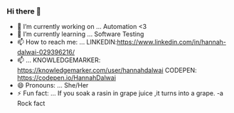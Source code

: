 ### Hi there 👋
- 🔭 I’m currently working on ... Automation <3
- 🌱 I’m currently learning ... Software Testing 
- 📫 How to reach me: ... LINKEDIN:https://www.linkedin.com/in/hannah-dalwai-029396216/
- 📫 ... KNOWLEDGEMARKER: https://knowledgemarker.com/user/hannahdalwai   CODEPEN: https://codepen.io/HannahDalwai
- 😄 Pronouns: ... She/Her
- ⚡ Fun fact: ... If you soak a rasin in grape juice ,it turns into a grape.  -a Rock fact
